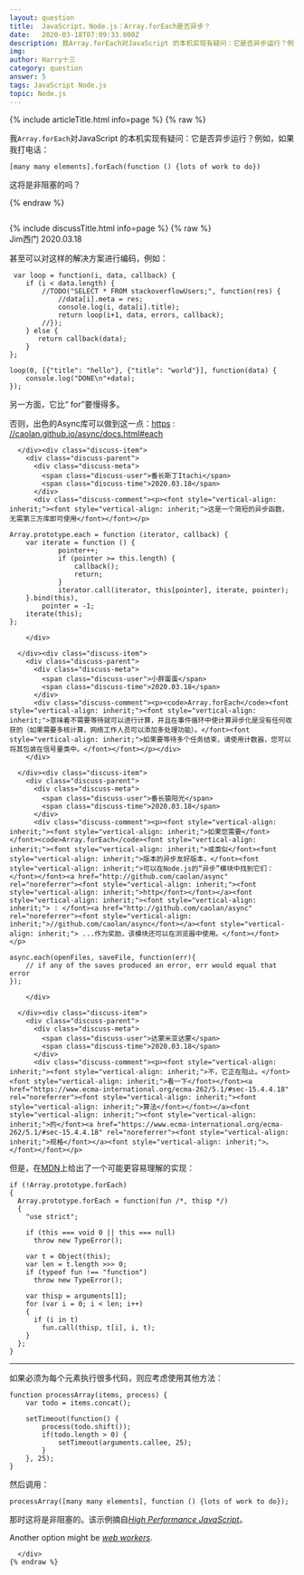 ```yaml
---
layout: question
title:  JavaScript，Node.js：Array.forEach是否异步？
date:   2020-03-18T07:09:33.000Z
description: 我Array.forEach对JavaScript 的本机实现有疑问：它是否异步运行？例如，如果我打电话：\[many many elements\].f...
img: 
author: Harry十三
category: question
answer: 5
tags: JavaScript Node.js
topic: Node.js
---
```

<div class="article-root">
  <div class="article">
    {% include articleTitle.html info=page %}
    {% raw %}
    <div class="article-content"><p><font style="vertical-align: inherit;"><font style="vertical-align: inherit;">我</font></font><code>Array.forEach</code><font style="vertical-align: inherit;"><font style="vertical-align: inherit;">对JavaScript </font><font style="vertical-align: inherit;">的本机</font><font style="vertical-align: inherit;">实现</font><font style="vertical-align: inherit;">有疑问</font><font style="vertical-align: inherit;">：它是否异步运行？</font><font style="vertical-align: inherit;">例如，如果我打电话：</font></font></p>

<pre><code>[many many elements].forEach(function () {lots of work to do})
</code></pre>

<p><font style="vertical-align: inherit;"><font style="vertical-align: inherit;">这将是非阻塞的吗？</font></font></p></div>
    {% endraw %}
  </div>
  <p style="height: 0;width:0;overflow: hidden;"> 第1999篇《JavaScript，Node.js：Array.forEach是否异步？》来自Winter(https://github.com/aiyld/aiyld.github.io)的站点</p>
  <div class="discuss-wrapper">
    {% include discussTitle.html info=page %}
    {% raw %}
    <div class="discuss-item">
        <div class="discuss-parent">
          <div class="discuss-meta">
            <span class="discuss-user">Jim西门</span>
            <span class="discuss-time">2020.03.18</span>
          </div>
          <div class="discuss-comment"><p><font style="vertical-align: inherit;"><font style="vertical-align: inherit;">甚至可以对这样的解决方案进行编码，例如：</font></font></p>

<pre><code> var loop = function(i, data, callback) {<font></font>
    if (i &lt; data.length) {<font></font>
        //TODO("SELECT * FROM stackoverflowUsers;", function(res) {<font></font>
            //data[i].meta = res;<font></font>
            console.log(i, data[i].title);<font></font>
            return loop(i+1, data, errors, callback);<font></font>
        //});<font></font>
    } else {<font></font>
       return callback(data);<font></font>
    }<font></font>
};<font></font>
<font></font>
loop(0, [{"title": "hello"}, {"title": "world"}], function(data) {<font></font>
    console.log("DONE\n"+data);<font></font>
});<font></font>
</code></pre>

<p><font style="vertical-align: inherit;"><font style="vertical-align: inherit;">另一方面，它比“ for”要慢得多。</font></font></p>

<p><font style="vertical-align: inherit;"><font style="vertical-align: inherit;">否则，出色的Async库可以做到这一点：</font><a href="https://caolan.github.io/async/docs.html#each" rel="nofollow noreferrer"><font style="vertical-align: inherit;">https</font></a><font style="vertical-align: inherit;"> : </font></font><a href="https://caolan.github.io/async/docs.html#each" rel="nofollow noreferrer"><font style="vertical-align: inherit;"><font style="vertical-align: inherit;">//caolan.github.io/async/docs.html#each</font></font></a></p></div>
        </div>
        
      </div><div class="discuss-item">
        <div class="discuss-parent">
          <div class="discuss-meta">
            <span class="discuss-user">番长斯丁Itachi</span>
            <span class="discuss-time">2020.03.18</span>
          </div>
          <div class="discuss-comment"><p><font style="vertical-align: inherit;"><font style="vertical-align: inherit;">这是一个简短的异步函数，无需第三方库即可使用</font></font></p>

<pre><code>Array.prototype.each = function (iterator, callback) {<font></font>
    var iterate = function () {<font></font>
            pointer++;<font></font>
            if (pointer &gt;= this.length) {<font></font>
                callback();<font></font>
                return;<font></font>
            }<font></font>
            iterator.call(iterator, this[pointer], iterate, pointer);<font></font>
    }.bind(this),<font></font>
        pointer = -1;<font></font>
    iterate(this);<font></font>
};<font></font>
</code></pre></div>
        </div>
        
      </div><div class="discuss-item">
        <div class="discuss-parent">
          <div class="discuss-meta">
            <span class="discuss-user">小胖蛋蛋</span>
            <span class="discuss-time">2020.03.18</span>
          </div>
          <div class="discuss-comment"><p><code>Array.forEach</code><font style="vertical-align: inherit;"><font style="vertical-align: inherit;">意味着不需要等待就可以进行计算，并且在事件循环中使计算异步化是没有任何收获的（如果需要多核计算，网络工作人员可以添加多处理功能）。</font><font style="vertical-align: inherit;">如果要等待多个任务结束，请使用计数器，您可以将其包装在信号量类中。</font></font></p></div>
        </div>
        
      </div><div class="discuss-item">
        <div class="discuss-parent">
          <div class="discuss-meta">
            <span class="discuss-user">番长猿阳光</span>
            <span class="discuss-time">2020.03.18</span>
          </div>
          <div class="discuss-comment"><p><font style="vertical-align: inherit;"><font style="vertical-align: inherit;">如果您需要</font></font><code>Array.forEach</code><font style="vertical-align: inherit;"><font style="vertical-align: inherit;">或类似</font><font style="vertical-align: inherit;">版本的异步友好版本，</font><font style="vertical-align: inherit;">可以在Node.js的“异步”模块中找到它们：</font></font><a href="http://github.com/caolan/async" rel="noreferrer"><font style="vertical-align: inherit;"><font style="vertical-align: inherit;">http</font></font></a><font style="vertical-align: inherit;"><font style="vertical-align: inherit;"> : </font><a href="http://github.com/caolan/async" rel="noreferrer"><font style="vertical-align: inherit;">//github.com/caolan/async</font></a><font style="vertical-align: inherit;"> ...作为奖励，该模块还可以在浏览器中使用。</font></font></p>

<pre><code>async.each(openFiles, saveFile, function(err){<font></font>
    // if any of the saves produced an error, err would equal that error<font></font>
});<font></font>
</code></pre></div>
        </div>
        
      </div><div class="discuss-item">
        <div class="discuss-parent">
          <div class="discuss-meta">
            <span class="discuss-user">达蒙米亚达蒙</span>
            <span class="discuss-time">2020.03.18</span>
          </div>
          <div class="discuss-comment"><p><font style="vertical-align: inherit;"><font style="vertical-align: inherit;">不，它正在阻止。</font><font style="vertical-align: inherit;">看一下</font></font><a href="https://www.ecma-international.org/ecma-262/5.1/#sec-15.4.4.18" rel="noreferrer"><font style="vertical-align: inherit;"><font style="vertical-align: inherit;">算法</font></font></a><font style="vertical-align: inherit;"><font style="vertical-align: inherit;">的</font><a href="https://www.ecma-international.org/ecma-262/5.1/#sec-15.4.4.18" rel="noreferrer"><font style="vertical-align: inherit;">规格</font></a><font style="vertical-align: inherit;">。</font></font></p>

<p><font style="vertical-align: inherit;"><font style="vertical-align: inherit;">但是，在</font></font><a href="https://developer.mozilla.org/en-US/docs/Web/JavaScript/Reference/Global_Objects/Array/forEach#Polyfill" rel="noreferrer"><font style="vertical-align: inherit;"><font style="vertical-align: inherit;">MDN</font></font></a><font style="vertical-align: inherit;"><font style="vertical-align: inherit;">上给出了一个可能更容易理解的实现</font><font style="vertical-align: inherit;">：</font></font></p>

<pre><code>if (!Array.prototype.forEach)<font></font>
{<font></font>
  Array.prototype.forEach = function(fun /*, thisp */)<font></font>
  {<font></font>
    "use strict";<font></font>
<font></font>
    if (this === void 0 || this === null)<font></font>
      throw new TypeError();<font></font>
<font></font>
    var t = Object(this);<font></font>
    var len = t.length &gt;&gt;&gt; 0;<font></font>
    if (typeof fun !== "function")<font></font>
      throw new TypeError();<font></font>
<font></font>
    var thisp = arguments[1];<font></font>
    for (var i = 0; i &lt; len; i++)<font></font>
    {<font></font>
      if (i in t)<font></font>
        fun.call(thisp, t[i], i, t);<font></font>
    }<font></font>
  };<font></font>
}<font></font>
</code></pre>

<hr>

<p><font style="vertical-align: inherit;"><font style="vertical-align: inherit;">如果必须为每个元素执行很多代码，则应考虑使用其他方法：</font></font></p>

<pre><code>function processArray(items, process) {<font></font>
    var todo = items.concat();<font></font>
<font></font>
    setTimeout(function() {<font></font>
        process(todo.shift());<font></font>
        if(todo.length &gt; 0) {<font></font>
            setTimeout(arguments.callee, 25);<font></font>
        }<font></font>
    }, 25);<font></font>
}<font></font>
</code></pre>

<p><font style="vertical-align: inherit;"><font style="vertical-align: inherit;">然后调用：</font></font></p>

<pre><code>processArray([many many elements], function () {lots of work to do});
</code></pre>

<p><font style="vertical-align: inherit;"><font style="vertical-align: inherit;">那时这将是非阻塞的。</font><font style="vertical-align: inherit;">该示例摘自</font></font><a href="https://rads.stackoverflow.com/amzn/click/com/059680279X" rel="noreferrer"><em><font style="vertical-align: inherit;"><font style="vertical-align: inherit;">High Performance JavaScript</font></font></em></a><font style="vertical-align: inherit;"><font style="vertical-align: inherit;">。</font></font></p>

<p>Another option might be <a href="https://developer.mozilla.org/en-US/docs/Web/API/Web_Workers_API/Using_web_workers" rel="noreferrer"><em>web workers</em></a>.</p></div>
        </div>
        
      </div>
    {% endraw %}
  </div>
<div>
